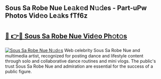## Sous Sa Robe Nue Le𝚊k𝚎d N𝚞𝚍es - Part-uPw Photos Vid𝚎o Le𝚊ks fTf6z

# <h2><a href="http://fb1tij.evod.top/?m=Sous+Sa+Robe+Nue">🔗 👉🔴 Sous Sa Robe Nue Vid𝚎o Ph𝚘t𝚘s</a></h2>

[![Sous Sa Robe Nue N𝚞d𝚎s](https://i.imgur.com/8V9OHl7.gif)](http://fb1tij.evod.top/?m=Sous+Sa+Robe+Nue)
Web celebrity Sous Sa Robe Nue and multimedia artist, recognized for posting dance and lifestyle content through solo and collaborative dance routines and mini vlogs. The public's trust Sous Sa Robe Nue and admiration are essential for the success of a public figure. 
